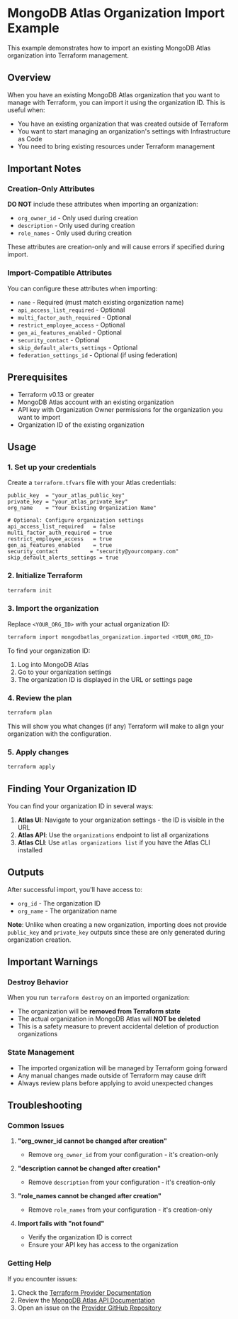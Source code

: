 # MongoDB Atlas Organization Import Example

This example demonstrates how to import an existing MongoDB Atlas organization into Terraform management.

## Overview

When you have an existing MongoDB Atlas organization that you want to manage with Terraform, you can import it using the organization ID. This is useful when:

- You have an existing organization that was created outside of Terraform
- You want to start managing an organization's settings with Infrastructure as Code
- You need to bring existing resources under Terraform management

## Important Notes

### Creation-Only Attributes

**DO NOT** include these attributes when importing an organization:
- `org_owner_id` - Only used during creation
- `description` - Only used during creation
- `role_names` - Only used during creation

These attributes are creation-only and will cause errors if specified during import.

### Import-Compatible Attributes

You can configure these attributes when importing:
- `name` - Required (must match existing organization name)
- `api_access_list_required` - Optional
- `multi_factor_auth_required` - Optional
- `restrict_employee_access` - Optional
- `gen_ai_features_enabled` - Optional
- `security_contact` - Optional
- `skip_default_alerts_settings` - Optional
- `federation_settings_id` - Optional (if using federation)

## Prerequisites

- Terraform v0.13 or greater
- MongoDB Atlas account with an existing organization
- API key with Organization Owner permissions for the organization you want to import
- Organization ID of the existing organization

## Usage

### 1. Set up your credentials

Create a `terraform.tfvars` file with your Atlas credentials:

```hcl
public_key  = "your_atlas_public_key"
private_key = "your_atlas_private_key"
org_name    = "Your Existing Organization Name"

# Optional: Configure organization settings
api_access_list_required   = false
multi_factor_auth_required = true
restrict_employee_access   = true
gen_ai_features_enabled    = true
security_contact          = "security@yourcompany.com"
skip_default_alerts_settings = true
```

### 2. Initialize Terraform

```bash
terraform init
```

### 3. Import the organization

Replace `<YOUR_ORG_ID>` with your actual organization ID:

```bash
terraform import mongodbatlas_organization.imported <YOUR_ORG_ID>
```

To find your organization ID:
1. Log into MongoDB Atlas
2. Go to your organization settings
3. The organization ID is displayed in the URL or settings page

### 4. Review the plan

```bash
terraform plan
```

This will show you what changes (if any) Terraform will make to align your organization with the configuration.

### 5. Apply changes

```bash
terraform apply
```

## Finding Your Organization ID

You can find your organization ID in several ways:

1. **Atlas UI**: Navigate to your organization settings - the ID is visible in the URL
2. **Atlas API**: Use the `organizations` endpoint to list all organizations
3. **Atlas CLI**: Use `atlas organizations list` if you have the Atlas CLI installed

## Outputs

After successful import, you'll have access to:
- `org_id` - The organization ID
- `org_name` - The organization name

**Note**: Unlike when creating a new organization, importing does not provide `public_key` and `private_key` outputs since these are only generated during organization creation.

## Important Warnings

### Destroy Behavior

When you run `terraform destroy` on an imported organization:
- The organization will be **removed from Terraform state**
- The actual organization in MongoDB Atlas will **NOT be deleted**
- This is a safety measure to prevent accidental deletion of production organizations

### State Management

- The imported organization will be managed by Terraform going forward
- Any manual changes made outside of Terraform may cause drift
- Always review plans before applying to avoid unexpected changes

## Troubleshooting

### Common Issues

1. **"org_owner_id cannot be changed after creation"**
   - Remove `org_owner_id` from your configuration - it's creation-only

2. **"description cannot be changed after creation"**
   - Remove `description` from your configuration - it's creation-only

3. **"role_names cannot be changed after creation"**
   - Remove `role_names` from your configuration - it's creation-only

4. **Import fails with "not found"**
   - Verify the organization ID is correct
   - Ensure your API key has access to the organization

### Getting Help

If you encounter issues:
1. Check the [Terraform Provider Documentation](https://registry.terraform.io/providers/mongodb/mongodbatlas/latest/docs)
2. Review the [MongoDB Atlas API Documentation](https://www.mongodb.com/docs/atlas/reference/api-resources-spec/)
3. Open an issue on the [Provider GitHub Repository](https://github.com/mongodb/terraform-provider-mongodbatlas) 

